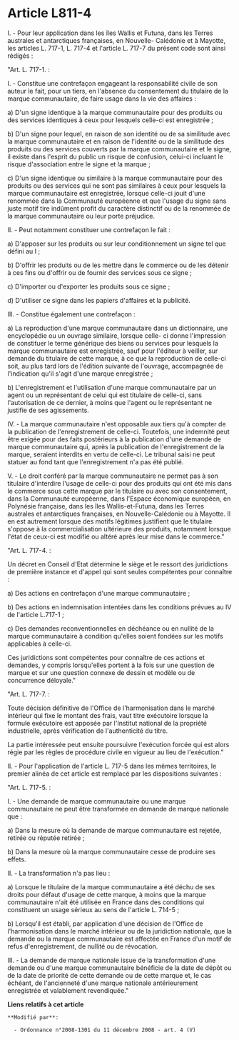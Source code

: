 # Article L811-4

I. - Pour leur application dans les îles Wallis et Futuna, dans les Terres australes et antarctiques françaises, en Nouvelle-
Calédonie et à Mayotte, les articles L. 717-1, L. 717-4 et l'article L. 717-7 du présent code sont ainsi rédigés :

"Art. L. 717-1. :

I. - Constitue une contrefaçon engageant la responsabilité civile de son auteur le fait, pour un tiers, en l'absence du
consentement du titulaire de la marque communautaire, de faire usage dans la vie des affaires :

a) D'un signe identique à la marque communautaire pour des produits ou des services identiques à ceux pour lesquels celle-ci
est enregistrée ;

b) D'un signe pour lequel, en raison de son identité ou de sa similitude avec la marque communautaire et en raison de
l'identité ou de la similitude des produits ou des services couverts par la marque communautaire et le signe, il existe dans
l'esprit du public un risque de confusion, celui-ci incluant le risque d'association entre le signe et la marque ;

c) D'un signe identique ou similaire à la marque communautaire pour des produits ou des services qui ne sont pas similaires à
ceux pour lesquels la marque communautaire est enregistrée, lorsque celle-ci jouit d'une renommée dans la Communauté
européenne et que l'usage du signe sans juste motif tire indûment profit du caractère distinctif ou de la renommée de la
marque communautaire ou leur porte préjudice.

II. - Peut notamment constituer une contrefaçon le fait :

a) D'apposer sur les produits ou sur leur conditionnement un signe tel que défini au I ;

b) D'offrir les produits ou de les mettre dans le commerce ou de les détenir à ces fins ou d'offrir ou de fournir des
services sous ce signe ;

c) D'importer ou d'exporter les produits sous ce signe ;

d) D'utiliser ce signe dans les papiers d'affaires et la publicité.

III. - Constitue également une contrefaçon :

a) La reproduction d'une marque communautaire dans un dictionnaire, une encyclopédie ou un ouvrage similaire, lorsque celle-
ci donne l'impression de constituer le terme générique des biens ou services pour lesquels la marque communautaire est
enregistrée, sauf pour l'éditeur à veiller, sur demande du titulaire de cette marque, à ce que la reproduction de celle-ci
soit, au plus tard lors de l'édition suivante de l'ouvrage, accompagnée de l'indication qu'il s'agit d'une marque
enregistrée ;

b) L'enregistrement et l'utilisation d'une marque communautaire par un agent ou un représentant de celui qui est titulaire de
celle-ci, sans l'autorisation de ce dernier, à moins que l'agent ou le représentant ne justifie de ses agissements.

IV. - La marque communautaire n'est opposable aux tiers qu'à compter de la publication de l'enregistrement de celle-ci.
Toutefois, une indemnité peut être exigée pour des faits postérieurs à la publication d'une demande de marque communautaire
qui, après la publication de l'enregistrement de la marque, seraient interdits en vertu de celle-ci. Le tribunal saisi ne
peut statuer au fond tant que l'enregistrement n'a pas été publié.

V. - Le droit conféré par la marque communautaire ne permet pas à son titulaire d'interdire l'usage de celle-ci pour des
produits qui ont été mis dans le commerce sous cette marque par le titulaire ou avec son consentement, dans la Communauté
européenne, dans l'Espace économique européen, en Polynésie française, dans les îles Wallis-et-Futuna, dans les Terres
australes et antarctiques françaises, en Nouvelle-Calédonie ou à Mayotte. Il en est autrement lorsque des motifs légitimes
justifient que le titulaire s'oppose à la commercialisation ultérieure des produits, notamment lorsque l'état de ceux-ci est
modifié ou altéré après leur mise dans le commerce."

"Art. L. 717-4. :

Un décret en Conseil d'Etat détermine le siège et le ressort des juridictions de première instance et d'appel qui sont seules
compétentes pour connaître :

a) Des actions en contrefaçon d'une marque communautaire ;

b) Des actions en indemnisation intentées dans les conditions prévues au IV de l'article L.717-1 ;

c) Des demandes reconventionnelles en déchéance ou en nullité de la marque communautaire à condition qu'elles soient fondées
sur les motifs applicables à celle-ci.

Ces juridictions sont compétentes pour connaître de ces actions et demandes, y compris lorsqu'elles portent à la fois sur une
question de marque et sur une question connexe de dessin et modèle ou de concurrence déloyale."

"Art. L. 717-7. :

Toute décision définitive de l'Office de l'harmonisation dans le marché intérieur qui fixe le montant des frais, vaut titre
exécutoire lorsque la formule exécutoire est apposée par l'Institut national de la propriété industrielle, après vérification
de l'authenticité du titre.

La partie intéressée peut ensuite poursuivre l'exécution forcée qui est alors régie par les règles de procédure civile en
vigueur au lieu de l'exécution."

II. - Pour l'application de l'article L. 717-5 dans les mêmes territoires, le premier alinéa de cet article est remplacé par
les dispositions suivantes :

"Art. L. 717-5. :

I. - Une demande de marque communautaire ou une marque communautaire ne peut être transformée en demande de marque nationale
que :

a) Dans la mesure où la demande de marque communautaire est rejetée, retirée ou réputée retirée ;

b) Dans la mesure où la marque communautaire cesse de produire ses effets.

II. - La transformation n'a pas lieu :

a) Lorsque le titulaire de la marque communautaire a été déchu de ses droits pour défaut d'usage de cette marque, à moins que
la marque communautaire n'ait été utilisée en France dans des conditions qui constituent un usage sérieux au sens de
l'article L. 714-5 ;

b) Lorsqu'il est établi, par application d'une décision de l'Office de l'harmonisation dans le marché intérieur ou de la
juridiction nationale, que la demande ou la marque communautaire est affectée en France d'un motif de refus d'enregistrement,
de nullité ou de révocation.

III. - La demande de marque nationale issue de la transformation d'une demande ou d'une marque communautaire bénéficie de la
date de dépôt ou de la date de priorité de cette demande ou de cette marque et, le cas échéant, de l'ancienneté d'une marque
nationale antérieurement enregistrée et valablement revendiquée."

**Liens relatifs à cet article**

	**Modifié par**:

	  - Ordonnance n°2008-1301 du 11 décembre 2008 - art. 4 (V)
